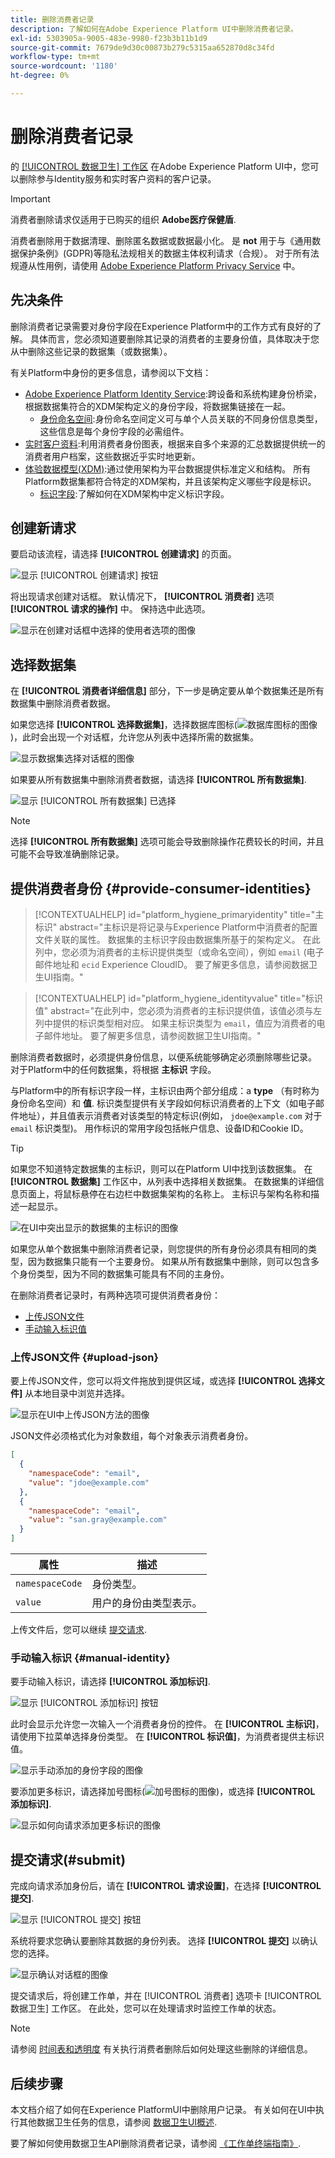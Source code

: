 ```yaml
---
title: 删除消费者记录
description: 了解如何在Adobe Experience Platform UI中删除消费者记录。
exl-id: 5303905a-9005-483e-9980-f23b3b11b1d9
source-git-commit: 7679de9d30c00873b279c5315aa652870d8c34fd
workflow-type: tm+mt
source-wordcount: '1180'
ht-degree: 0%

---
```


# 删除消费者记录

的 [[!UICONTROL 数据卫生] 工作区](./overview.md) 在Adobe Experience Platform UI中，您可以删除参与Identity服务和实时客户资料的客户记录。

>[!IMPORTANT]
>
>消费者删除请求仅适用于已购买的组织 **Adobe医疗保健盾**.
>
>
>消费者删除用于数据清理、删除匿名数据或数据最小化。 是 **not** 用于与《通用数据保护条例》(GDPR)等隐私法规相关的数据主体权利请求（合规）。 对于所有法规遵从性用例，请使用 [Adobe Experience Platform Privacy Service](../../privacy-service/home.md) 中。

## 先决条件

删除消费者记录需要对身份字段在Experience Platform中的工作方式有良好的了解。 具体而言，您必须知道要删除其记录的消费者的主要身份值，具体取决于您从中删除这些记录的数据集（或数据集）。

有关Platform中身份的更多信息，请参阅以下文档：

* [Adobe Experience Platform Identity Service](../../identity-service/home.md):跨设备和系统构建身份桥梁，根据数据集符合的XDM架构定义的身份字段，将数据集链接在一起。
   * [身份命名空间](../../identity-service/namespaces.md):身份命名空间定义可与单个人员关联的不同身份信息类型，这些信息是每个身份字段的必需组件。
* [实时客户资料](../../profile/home.md):利用消费者身份图表，根据来自多个来源的汇总数据提供统一的消费者用户档案，这些数据近乎实时地更新。
* [体验数据模型(XDM)](../../xdm/home.md):通过使用架构为平台数据提供标准定义和结构。 所有Platform数据集都符合特定的XDM架构，并且该架构定义哪些字段是标识。
   * [标识字段](../../xdm/ui/fields/identity.md):了解如何在XDM架构中定义标识字段。

## 创建新请求

要启动该流程，请选择 **[!UICONTROL 创建请求]** 的页面。

![显示 [!UICONTROL 创建请求] 按钮](../images/ui/delete-consumer/create-request-button.png)

将出现请求创建对话框。 默认情况下， **[!UICONTROL 消费者]** 选项 **[!UICONTROL 请求的操作]** 中。 保持选中此选项。

![显示在创建对话框中选择的使用者选项的图像](../images/ui/delete-consumer/consumer-action.png)

## 选择数据集

在 **[!UICONTROL 消费者详细信息]** 部分，下一步是确定要从单个数据集还是所有数据集中删除消费者数据。

如果您选择 **[!UICONTROL 选择数据集]**，选择数据库图标(![数据库图标的图像](../images/ui/delete-consumer/database-icon.png))，此时会出现一个对话框，允许您从列表中选择所需的数据集。

![显示数据集选择对话框的图像](../images/ui/delete-consumer/select-dataset.png)

如果要从所有数据集中删除消费者数据，请选择 **[!UICONTROL 所有数据集]**.

![显示 [!UICONTROL 所有数据集] 已选择](../images/ui/delete-consumer/all-datasets.png)

>[!NOTE]
>
>选择 **[!UICONTROL 所有数据集]** 选项可能会导致删除操作花费较长的时间，并且可能不会导致准确删除记录。

## 提供消费者身份 {#provide-consumer-identities}

>[!CONTEXTUALHELP]
>id="platform_hygiene_primaryidentity"
>title="主标识"
>abstract="主标识是将记录与Experience Platform中消费者的配置文件关联的属性。 数据集的主标识字段由数据集所基于的架构定义。 在此列中，您必须为消费者的主标识提供类型（或命名空间），例如 `email` (电子邮件地址和 `ecid` Experience CloudID。 要了解更多信息，请参阅数据卫生UI指南。"

>[!CONTEXTUALHELP]
>id="platform_hygiene_identityvalue"
>title="标识值"
>abstract="在此列中，您必须为消费者的主标识提供值，该值必须与左列中提供的标识类型相对应。 如果主标识类型为 `email`，值应为消费者的电子邮件地址。 要了解更多信息，请参阅数据卫生UI指南。"

删除消费者数据时，必须提供身份信息，以便系统能够确定必须删除哪些记录。 对于Platform中的任何数据集，将根据 **主标识** 字段。

与Platform中的所有标识字段一样，主标识由两个部分组成：a **type** （有时称为身份命名空间）和 **值**. 标识类型提供有关字段如何标识消费者的上下文（如电子邮件地址），并且值表示消费者对该类型的特定标识(例如， `jdoe@example.com` 对于 `email` 标识类型)。  用作标识的常用字段包括帐户信息、设备ID和Cookie ID。

>[!TIP]
>
>如果您不知道特定数据集的主标识，则可以在Platform UI中找到该数据集。 在 **[!UICONTROL 数据集]** 工作区中，从列表中选择相关数据集。 在数据集的详细信息页面上，将鼠标悬停在右边栏中数据集架构的名称上。 主标识与架构名称和描述一起显示。
>
>![在UI中突出显示的数据集的主标识的图像](../images/ui/delete-consumer/dataset-primary-identity.png)

如果您从单个数据集中删除消费者记录，则您提供的所有身份必须具有相同的类型，因为数据集只能有一个主要身份。 如果从所有数据集中删除，则可以包含多个身份类型，因为不同的数据集可能具有不同的主身份。

在删除消费者记录时，有两种选项可提供消费者身份：

* [上传JSON文件](#upload-json)
* [手动输入标识值](#manual-identity)

### 上传JSON文件 {#upload-json}

要上传JSON文件，您可以将文件拖放到提供区域，或选择 **[!UICONTROL 选择文件]** 从本地目录中浏览并选择。

![显示在UI中上传JSON方法的图像](../images/ui/delete-consumer/upload-json.png)

JSON文件必须格式化为对象数组，每个对象表示消费者身份。

```json
[
  {
    "namespaceCode": "email",
    "value": "jdoe@example.com"
  },
  {
    "namespaceCode": "email",
    "value": "san.gray@example.com"
  }
]
```

| 属性 | 描述 |
| --- | --- |
| `namespaceCode` | 身份类型。 |
| `value` | 用户的身份由类型表示。 |

上传文件后，您可以继续 [提交请求](#submit).

### 手动输入标识 {#manual-identity}

要手动输入标识，请选择 **[!UICONTROL 添加标识]**.

![显示 [!UICONTROL 添加标识] 按钮](../images/ui/delete-consumer/add-identity.png)

此时会显示允许您一次输入一个消费者身份的控件。 在 **[!UICONTROL 主标识]**，请使用下拉菜单选择身份类型。 在 **[!UICONTROL 标识值]**，为消费者提供主标识值。

![显示手动添加的身份字段的图像](../images/ui/delete-consumer/identity-added.png)

要添加更多标识，请选择加号图标(![加号图标的图像](../images/ui/delete-consumer/plus-icon.png))，或选择 **[!UICONTROL 添加标识]**.

![显示如何向请求添加更多标识的图像](../images/ui/delete-consumer/more-identities.png)

## 提交请求(#submit)

完成向请求添加身份后，请在 **[!UICONTROL 请求设置]**，在选择 **[!UICONTROL 提交]**.

![显示 [!UICONTROL 提交] 按钮](../images/ui/delete-consumer/submit.png)

系统将要求您确认要删除其数据的身份列表。 选择 **[!UICONTROL 提交]** 以确认您的选择。

![显示确认对话框的图像](../images/ui/delete-consumer/confirm-request.png)

提交请求后，将创建工作单，并在 [!UICONTROL 消费者] 选项卡 [!UICONTROL 数据卫生] 工作区。 在此处，您可以在处理请求时监控工作单的状态。

>[!NOTE]
>
>请参阅 [时间表和透明度](../home.md#consumer-delete-transparency) 有关执行消费者删除后如何处理这些删除的详细信息。

## 后续步骤

本文档介绍了如何在Experience PlatformUI中删除用户记录。 有关如何在UI中执行其他数据卫生任务的信息，请参阅 [数据卫生UI概述](./overview.md).

要了解如何使用数据卫生API删除消费者记录，请参阅 [《工作单终端指南》](../api/workorder.md).
